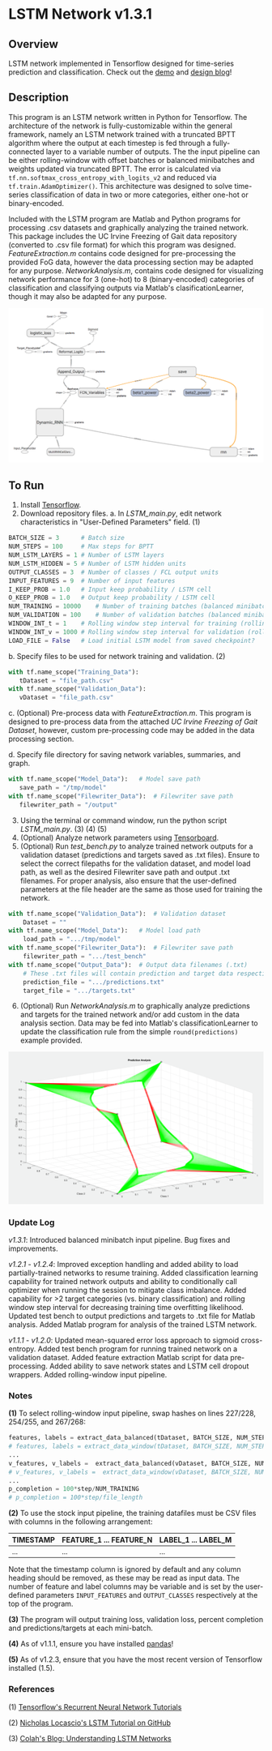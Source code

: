 # LSTM Network v1.3.1

## Overview
LSTM network implemented in Tensorflow designed for time-series prediction and classification. Check out the [demo](https://youtu.be/DSzegLte0Iw) and [design blog](https://www.jonzia.me/projects/fog-problem)!

## Description
This program is an LSTM network written in Python for Tensorflow. The architecture of the network is fully-customizable within the general framework, namely an LSTM network trained with a truncated BPTT algorithm where the output at each timestep is fed through a fully-connected layer to a variable number of outputs. The the input pipeline can be either rolling-window with offset batches or balanced minibatches and weights updated via truncated BPTT. The error is calculated via `tf.nn.softmax_cross_entropy_with_logits_v2` and reduced via `tf.train.AdamOptimizer()`. This architecture was designed to solve time-series classification of data in two or more categories, either one-hot or binary-encoded.

Included with the LSTM program are Matlab and Python programs for processing .csv datasets and graphically analyzing the trained network. This package includes the UC Irvine Freezing of Gait data repository (converted to .csv file format) for which this program was designed. *FeatureExtraction.m* contains code designed for pre-processing the provided FoG data, however the data processing section may be adapted for any purpose. *NetworkAnalysis.m*, contains code designed for visualizing network performance for 3 (one-hot) to 8 (binary-encoded) categories of classification and classifying outputs via Matlab's clasificationLearner, though it may also be adapted for any purpose.

![Tensorboard Graph](https://github.com/jonzia/LSTM_Network/blob/master/Media/Graph122.PNG)

## To Run
1. Install [Tensorflow](https://www.tensorflow.org/install/).
2. Download repository files.
  a. In *LSTM_main.py*, edit network characteristics in "User-Defined Parameters" field. (1)
  ```python
BATCH_SIZE = 3		# Batch size
NUM_STEPS = 100		# Max steps for BPTT
NUM_LSTM_LAYERS = 1	# Number of LSTM layers
NUM_LSTM_HIDDEN = 5	# Number of LSTM hidden units
OUTPUT_CLASSES = 3	# Number of classes / FCL output units
INPUT_FEATURES = 9	# Number of input features
I_KEEP_PROB = 1.0	# Input keep probability / LSTM cell
O_KEEP_PROB = 1.0	# Output keep probability / LSTM cell
NUM_TRAINING = 10000	# Number of training batches (balanced minibatches)
NUM_VALIDATION = 100	# Number of validation batches (balanced minibatches)
WINDOW_INT_t = 1	# Rolling window step interval for training (rolling window)
WINDOW_INT_v = 1000	# Rolling window step interval for validation (rolling window)
LOAD_FILE = False 	# Load initial LSTM model from saved checkpoint?
```
  b. Specify files to be used for network training and validation. (2)
 ```python
 with tf.name_scope("Training_Data"):
	tDataset = "file_path.csv"
with tf.name_scope("Validation_Data"):
	vDataset = "file_path.csv"
 ```
  c. (Optional) Pre-process data with *FeatureExtraction.m*. This program is designed to pre-process data from the attached *UC Irvine Freezing of Gait Dataset*, however, custom pre-processing code may be added in the data processing section.
  
  d. Specify file directory for saving network variables, summaries, and graph.
 ```python
with tf.name_scope("Model_Data"):	# Model save path
	save_path = "/tmp/model"
with tf.name_scope("Filewriter_Data"):	# Filewriter save path
	filewriter_path = "/output"
 ```
3. Using the terminal or command window, run the python script *LSTM_main.py*. (3) (4) (5)
4. (Optional) Analyze network parameters using [Tensorboard](https://www.tensorflow.org/get_started/summaries_and_tensorboard).
5. (Optional) Run *test_bench.py* to analyze trained network outputs for a validation dataset (predictions and targets saved as .txt files). Ensure to select the correct filepaths for the validation dataset, and model load path, as well as the desired Filewriter save path and output .txt filenames. For proper analysis, also ensure that the user-defined parameters at the file header are the same as those used for training the network.
```python
with tf.name_scope("Validation_Data"):	# Validation dataset
	Dataset = ""
with tf.name_scope("Model_Data"):	# Model load path
	load_path = ".../tmp/model"
with tf.name_scope("Filewriter_Data"):	# Filewriter save path
	filewriter_path = ".../test_bench"
with tf.name_scope("Output_Data"):	# Output data filenames (.txt)
	# These .txt files will contain prediction and target data respectively for Matlab analysis
	prediction_file = ".../predictions.txt"
	target_file = ".../targets.txt"
```
6. (Optional) Run *NetworkAnalysis.m* to graphically analyze predictions and targets for the trained network and/or add custom in the data analysis section. Data may be fed into Matlab's classificationLearner to update the classification rule from the simple `round(predictions)` example provided.

![Example NetworkAnalysis.m Output](https://github.com/jonzia/LSTM_Network/blob/master/Media/ExamplePredictionAnalysis.png)

### Update Log
_v1.3.1_: Introduced balanced minibatch input pipeline. Bug fixes and improvements.

_v1.2.1_ - _v1.2.4_: Improved exception handling and added ability to load partially-trained networks to resume training. Added classification learning capability for trained network outputs and ability to conditionally call optimizer when running the session to mitigate class imbalance. Added capability for >2 target categories (vs. binary classification) and rolling window step interval for decreasing training time overfitting likelihood. Updated test bench to output predictions and targets to .txt file for Matlab analysis. Added Matlab program for analysis of the trained LSTM network.

_v1.1.1_ - _v1.2.0_: Updated mean-squared error loss approach to sigmoid cross-entropy. Added test bench program for running trained network on a validation dataset. Added feature extraction Matlab script for data pre-processing. Added ability to save network states and LSTM cell dropout wrappers. Added rolling-window input pipeline.

### Notes
**(1)** To select rolling-window input pipeline, swap hashes on lines 227/228, 254/255, and 267/268:
```python
features, labels = extract_data_balanced(tDataset, BATCH_SIZE, NUM_STEPS, INPUT_FEATURES, OUTPUT_CLASSES, file_length) # Balanced minibatches
# features, labels = extract_data_window(tDataset, BATCH_SIZE, NUM_STEPS, INPUT_FEATURES, OUTPUT_CLASSES, step) # Rolling window
...
v_features, v_labels =  extract_data_balanced(vDataset, BATCH_SIZE, NUM_STEPS, INPUT_FEATURES, OUTPUT_CLASSES, v_file_length) # Balanced minibatches
# v_features, v_labels =  extract_data_window(vDataset, BATCH_SIZE, NUM_STEPS, INPUT_FEATURES, OUTPUT_CLASSES, step_num) # Rolling window
...
p_completion = 100*step/NUM_TRAINING
# p_completion = 100*step/file_length
```

**(2)** To use the stock input pipeline, the training datafiles must be CSV files with columns in the following arrangement:

TIMESTAMP | FEATURE_1 ... FEATURE_N | LABEL_1 ... LABEL_M
----------|-------------------------|------
... | ... | ...

Note that the timestamp column is ignored by default and any column heading should be removed, as these may be read as input data. The number of feature and label columns may be variable and is set by the user-defined parameters `INPUT_FEATURES` and `OUTPUT_CLASSES` respectively at the top of the program.

**(3)** The program will output training loss, validation loss, percent completion and predictions/targets at each mini-batch.

**(4)** As of v1.1.1, ensure you have installed [pandas](https://pandas.pydata.org/pandas-docs/stable/install.html)!

**(5)** As of v1.2.3, ensure that you have the most recent version of Tensorflow installed (1.5).

### References
(1) [Tensorflow's Recurrent Neural Network Tutorials](https://www.tensorflow.org/tutorials/recurrent)

(2) [Nicholas Locascio's LSTM Tutorial on GitHub](https://github.com/nicholaslocascio/bcs-lstm/blob/master/Lab.ipynb)

(3) [Colah's Blog: Understanding LSTM Networks](http://colah.github.io/posts/2015-08-Understanding-LSTMs/)
